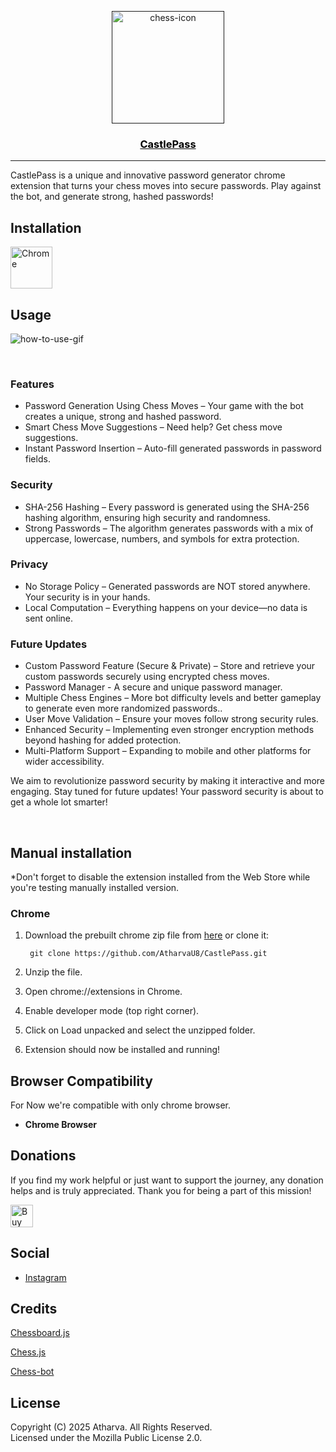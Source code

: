 [link-chrome]: https://chrome.google.com/webstore/detail/ 'Chrome Web Store'
<p align="center">
  <a href="" rel="noopener">
 <img src="https://i.ibb.co/9H8bs1J2/chess-icon.png" alt="chess-icon" width="180" border="0" />
</p>

<a href="" style="color:#000"><h3 align="center">CastlePass</h3></a>

---

CastlePass is a unique and innovative password generator chrome extension that turns your chess moves into secure passwords. Play against the bot, and generate strong, hashed passwords!

## Installation

[<img src="https://user-images.githubusercontent.com/3750161/214147732-c75e96a4-48a4-4b64-b407-c2402e899a75.PNG" height="67" alt="Chrome" valign="middle">][link-chrome]

## Usage

![how-to-use-gif]()

<br>

### Features

- Password Generation Using Chess Moves – Your game with the bot creates a unique, strong and hashed password.
- Smart Chess Move Suggestions – Need help? Get chess move suggestions.
- Instant Password Insertion – Auto-fill generated passwords in password fields.

### Security

- SHA-256 Hashing – Every password is generated using the SHA-256 hashing algorithm, ensuring high security and randomness.
- Strong Passwords – The algorithm generates passwords with a mix of uppercase, lowercase, numbers, and symbols for extra protection.

### Privacy

- No Storage Policy – Generated passwords are NOT stored anywhere. Your security is in your hands.
- Local Computation – Everything happens on your device—no data is sent online.

### Future Updates 

- Custom Password Feature (Secure & Private) – Store and retrieve your custom passwords securely using encrypted chess moves.
- Password Manager - A secure and unique password manager.
- Multiple Chess Engines – More bot difficulty levels and better gameplay to generate even more randomized passwords..
- User Move Validation – Ensure your moves follow strong security rules.
- Enhanced Security – Implementing even stronger encryption methods beyond hashing for added protection.
- Multi-Platform Support – Expanding to mobile and other platforms for wider accessibility.

We aim to revolutionize password security by making it interactive and more engaging. Stay tuned for future updates! Your password security is about to get a whole lot smarter!

<br>

## Manual installation

*Don't forget to disable the extension installed from the Web Store while you're testing manually installed version.

### Chrome
1. Download the prebuilt chrome zip file from [here](build) or clone it:
   
   		git clone https://github.com/AtharvaU8/CastlePass.git
   
3. Unzip the file.
4. Open chrome://extensions in Chrome.
5. Enable developer mode (top right corner).
6. Click on Load unpacked and select the unzipped folder.
7. Extension should now be installed and running!

## Browser Compatibility

For Now we're compatible with only chrome browser.

- **Chrome Browser**


## Donations

If you find my work helpful or just want to support the journey, any donation helps and is truly appreciated. Thank you for being a part of this mission!

<div>
  
<a href='https://ko-fi.com/P5P618SRMY' target='_blank'><img height='36' style='border:0px;height:36px;' src='https://storage.ko-fi.com/cdn/kofi3.png?v=6' border='0' alt='Buy Me a Coffee at ko-fi.com' /></a>

</div>


## Social

- [Instagram](https://www.instagram.com/atharvaugale8)


## Credits

[Chessboard.js](https://github.com/oakmac/chessboardjs)

[Chess.js](https://github.com/jhlywa/chess.js)

[Chess-bot](https://github.com/zeyu2001/chess-ai)


## License

Copyright (C) 2025 Atharva. All Rights Reserved. <br>
Licensed under the Mozilla Public License 2.0.
